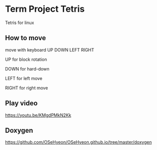 # Term Project Tetris

Tetris for linux

## How to move

move with keyboard UP DOWN LEFT RIGHT

UP for block rotation

DOWN for hard-down

LEFT for left move

RIGHT for right move


## Play video

https://youtu.be/KMgdPMkN2Kk

## Doxygen
https://github.com/OSeHyeon/OSeHyeon.github.io/tree/master/doxygen
